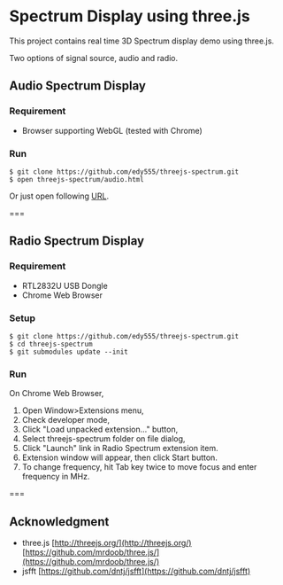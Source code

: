 Spectrum Display using three.js
===============================

This project contains real time 3D Spectrum display demo using three.js.

Two options of signal source, audio and radio.
 
## Audio Spectrum Display

### Requirement

- Browser supporting WebGL (tested with Chrome)

### Run

    $ git clone https://github.com/edy555/threejs-spectrum.git
    $ open threejs-spectrum/audio.html

Or just open following [URL](http://edy555.github.io/threejs-spectrum/audio.html).

===

## Radio Spectrum Display

### Requirement

- RTL2832U USB Dongle
- Chrome Web Browser

### Setup

    $ git clone https://github.com/edy555/threejs-spectrum.git
    $ cd threejs-spectrum
    $ git submodules update --init

### Run

On Chrome Web Browser,

1. Open Window>Extensions menu,
2. Check developer mode,
3. Click "Load unpacked extension..." button,
4. Select threejs-spectrum folder on file dialog,
5. Click "Launch" link in Radio Spectrum extension item.
6. Extension window will appear, then click Start button. 
7. To change frequency, hit Tab key twice to move focus and enter frequency in MHz.

===

## Acknowledgment

   - three.js [http://threejs.org/](http://threejs.org/) [https://github.com/mrdoob/three.js/](https://github.com/mrdoob/three.js/)
   - jsfft [https://github.com/dntj/jsfft](https://github.com/dntj/jsfft)

